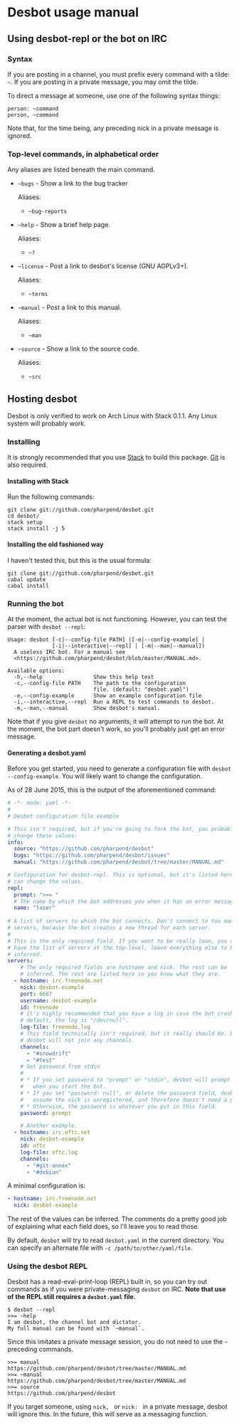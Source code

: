 # Desbot usage manual

## Using desbot-repl or the bot on IRC

### Syntax

If you are posting in a channel, you must prefix every command with a
tilde: `~`. If you are posting in a private message, you may omit the
tilde.

To direct a message at someone, use one of the following syntax things:

    person: ~command
    person, ~command

Note that, for the time being, any preceding nick in a private message
is ignored.

### Top-level commands, in alphabetical order

Any aliases are listed beneath the main command.

*  `~bugs` - Show a link to the bug tracker

    Aliases:

    + `~bug-reports`

*  `~help` - Show a brief help page.

    Aliases:

    + `~?`

*   `~license` - Post a link to desbot's license (GNU AGPLv3+).

    Aliases:

    + `~terms`

*   `~manual` - Post a link to this manual.

    Aliases:

    + `~man`

*   `~source` - Show a link to the source code.

    Aliases:

    + `~src`

## Hosting desbot

Desbot is only verified to work on Arch Linux with Stack 0.1.1. Any
Linux system will probably work.

### Installing

It is strongly recommended that you use [Stack][1] to build this
package. [Git][2] is also required.

#### Installing with Stack

Run the following commands:

    git clone git://github.com/pharpend/desbot.git
    cd desbot/
    stack setup
    stack install -j 5

#### Installing the old fashioned way

I haven't tested this, but this is the usual formula:

    git clone git://github.com/pharpend/desbot.git
    cabal update
    cabal install

### Running the bot

At the moment, the actual bot is not functioning. However, you can test
the parser with `desbot --repl`:

```
Usage: desbot [-c|--config-file PATH] ([-e|--config-example] |
              [-i|--interactive|--repl] | [-m|--man|--manual])
  A useless IRC bot. For a manual see
  <https://github.com/pharpend/desbot/blob/master/MANUAL.md>.

Available options:
  -h,--help                Show this help text
  -c,--config-file PATH    The path to the configuration
                           file. (default: "desbot.yaml")
  -e,--config-example      Show an example configuration file
  -i,--interactive,--repl  Run a REPL to test commands to desbot.
  -m,--man,--manual        Show desbot's manual.
```

Note that if you give `desbot` no arguments, it will attempt to run the
bot. At the moment, the bot part doesn't work, so you'll probably just
get an error message.

#### Generating a desbot.yaml

Before you get started, you need to generate a configuration file with
`desbot --config-example`. You will likely want to change the
configuration.

As of 28 June 2015, this is the output of the aforementioned command:

```yaml
# -*- mode: yaml -*-
# 
# Desbot configuration file example

# This isn't required, but if you're going to fork the bot, you probably want to
# change these values:
info:
  source: "https://github.com/pharpend/desbot"
  bugs: "https://github.com/pharpend/desbot/issues"
  manual: "https://github.com/pharpend/desbot/tree/master/MANUAL.md"

# Configuration for desbot-repl. This is optional, but it's listed here so you
# can change the values.
repl:
  prompt: ">>= "
  # The name by which the bot addresses you when it has an error message.
  name: "luser"
  
# A list of servers to which the bot connects. Don't connect to too many
# servers, because the bot creates a new thread for each server.
# 
# This is the only required field. If you want to be really lean, you can just
# have the list of servers at the top-level, leave everything else to be
# inferred.
servers:
    # The only required fields are hostname and nick. The rest can be
    # inferred. The rest are listed here so you know what they are.
  - hostname: irc.freenode.net
    nick: desbot-example
    port: 6667
    username: desbot-example
    id: freenode
    # It's highly recommended that you have a log in case the bot crashes. By
    # default, the log is "/dev/null".
    log-file: freenode.log
    # This field technically isn't required, but it really should be. By default,
    # desbot will not join any channels.
    channels:
      - "#snowdrift"
      - "#test"
    # Get password from stdin
    # 
    # * If you set password to "prompt" or "stdin", desbot will prompt you for it
    #   when you start the bot.
    # * If you set "password: null", or delete the password field, desbot will
    #   assume the nick is unregistered, and therefore doesn't need a password.
    # * Otherwise, the password is whatever you put in this field.
    password: prompt

    # Another example.
  - hostname: irc.oftc.net
    nick: desbot-example
    id: oftc
    log-file: oftc.log
    channels:
      - "#git-annex"
      - "#debian"
```

A minimal configuration is:

```yaml
- hostname: irc.freenode.net
  nick: desbot-example
```

The rest of the values can be inferred. The comments do a pretty good
job of explaining what each field does, so I'll leave you to read those.

By default, `desbot` will try to read `desbot.yaml` in the current
directory. You can specify an alternate file with `-c
/path/to/other/yaml/file`.

### Using the desbot REPL

Desbot has a read-eval-print-loop (REPL) built in, so you can try out
commands as if you were private-messaging `desbot` on IRC. **Note that
use of the REPL still requires a `desbot.yaml` file.**


    $ desbot --repl
    >>= ~help
    I am desbot, the channel bot and dictator.
    My full manual can be found with `~manual`.

Since this imitates a private message session, you do not need to use
the `~` preceding commands.

    >>= manual
    https://github.com/pharpend/desbot/tree/master/MANUAL.md
    >>= ~manual
    https://github.com/pharpend/desbot/tree/master/MANUAL.md
    >>= source
    https://github.com/pharpend/desbot

If you target someone, using `nick, ` or `nick: ` in a private message,
desbot will ignore this. In the future, this will serve as a messaging
function.

[1]: https://github.com/commercialhaskell/stack/wiki/Downloads
[2]: https://git-scm.com/book/en/v2/Getting-Started-Installing-Git
